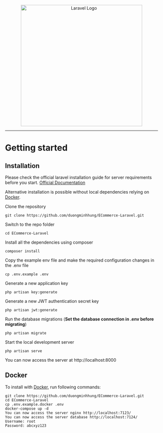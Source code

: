 <p align="center"><a href="https://laravel.com" target="_blank"><img src="https://raw.githubusercontent.com/laravel/art/master/logo-lockup/5%20SVG/2%20CMYK/1%20Full%20Color/laravel-logolockup-cmyk-red.svg" width="400" alt="Laravel Logo"></a></p>





----------

# Getting started

## Installation

Please check the official laravel installation guide for server requirements before you start. [Official Documentation](https://laravel.com/docs/9.x/installation)

Alternative installation is possible without local dependencies relying on [Docker](#docker). 

Clone the repository

    git clone https://github.com/duongminhhung/ECommerce-Laravel.git

Switch to the repo folder

    cd ECommerce-Laravel

Install all the dependencies using composer

    composer install

Copy the example env file and make the required configuration changes in the .env file

    cp .env.example .env

Generate a new application key

    php artisan key:generate

Generate a new JWT authentication secret key

    php artisan jwt:generate

Run the database migrations (**Set the database connection in .env before migrating**)

    php artisan migrate

Start the local development server

    php artisan serve

You can now access the server at http://localhost:8000

## Docker

To install with [Docker](https://www.docker.com), run following commands:

```
git clone https://github.com/duongminhhung/ECommerce-Laravel.git
cd ECommerce-Laravel
cp .env.example.docker .env
docker-compose up -d
You can now access the server nginx http://localhost:7123/
You can now access the server database http://localhost:7124/ 
Username: root
Password: abcxyz123




```

